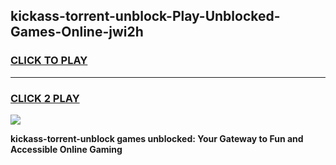 
## kickass-torrent-unblock-Play-Unblocked-Games-Online-jwi2h
<h3>
<a href="https://premium76.site?title=kickass-torrent-unblock&ref=25A">CLICK TO PLAY</a></h3>
<hr>

<h3>
<a href="https://premium76.site?title=kickass-torrent-unblock&ref=25A">CLICK 2 PLAY</a>
  
</h3>

<a href="https://premium76.site?title=kickass-torrent-unblock&ref=25A"><img src="https://clearcache.store/games.png"></a>


**kickass-torrent-unblock games unblocked: Your Gateway to Fun and Accessible Online Gaming**
